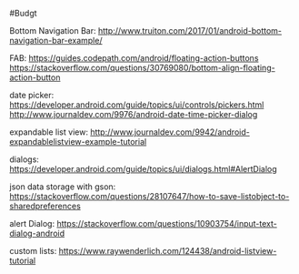 #Budgt

Bottom Navigation Bar: http://www.truiton.com/2017/01/android-bottom-navigation-bar-example/
    
FAB:
https://guides.codepath.com/android/floating-action-buttons
https://stackoverflow.com/questions/30769080/bottom-align-floating-action-button



date picker: https://developer.android.com/guide/topics/ui/controls/pickers.html
http://www.journaldev.com/9976/android-date-time-picker-dialog

expandable list view: http://www.journaldev.com/9942/android-expandablelistview-example-tutorial

dialogs: https://developer.android.com/guide/topics/ui/dialogs.html#AlertDialog

json data storage with gson: https://stackoverflow.com/questions/28107647/how-to-save-listobject-to-sharedpreferences

alert Dialog: https://stackoverflow.com/questions/10903754/input-text-dialog-android

custom lists: https://www.raywenderlich.com/124438/android-listview-tutorial

